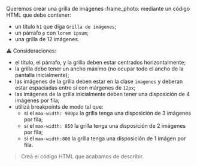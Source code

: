 Queremos crear una grilla de imágenes :frame_photo: mediante un código HTML que debe contener:

- un título `h1` que diga `Grilla de imágenes`;
- un párrafo `p` con `lorem ipsum`;
- una grilla de 12 imágenes.

:warning: Consideraciones:

- el título, el párrafo, y la grilla deben estar centrados horizontalmente;
- la grilla debe tener un ancho máximo (no ocupar todo el ancho de la pantalla inicialmente);
- las imágenes de la grilla deben estar en la clase `imagenes` y deberan estar espaciadas entre sí con márgenes de `12px`;
- las imágenes de la grilla inicialmente deben tener una disposición de 4 imágenes por fila;
- utilizá breakpoints de modo tal que:
  - si el `max-width: 900px` la grilla tenga una disposición de 3 imágenes por fila;
  - si el `max-width: 850` la grilla tenga una disposición de 2 imágenes por fila;
  - si el `max-width:800` la grilla tenga una disposición de 1 imágen por fila.

> Creá el código HTML que acabamos de describir.